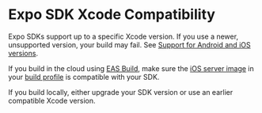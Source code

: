 # Expo SDK Xcode Compatibility

Expo SDKs support up to a specific Xcode version. If you use a newer, unsupported version, your build may fail. See [Support for Android and iOS versions](https://docs.expo.dev/versions/latest/#support-for-android-and-ios-versions).

If you build in the cloud using [EAS Build](https://docs.expo.dev/build/introduction/), make sure the [iOS server image](https://docs.expo.dev/build-reference/infrastructure/#ios-server-images) in your [build profile](https://docs.expo.dev/build/eas-json/#build-profiles) is compatible with your SDK.

If you build locally, either upgrade your SDK version or use an earlier compatible Xcode version.
